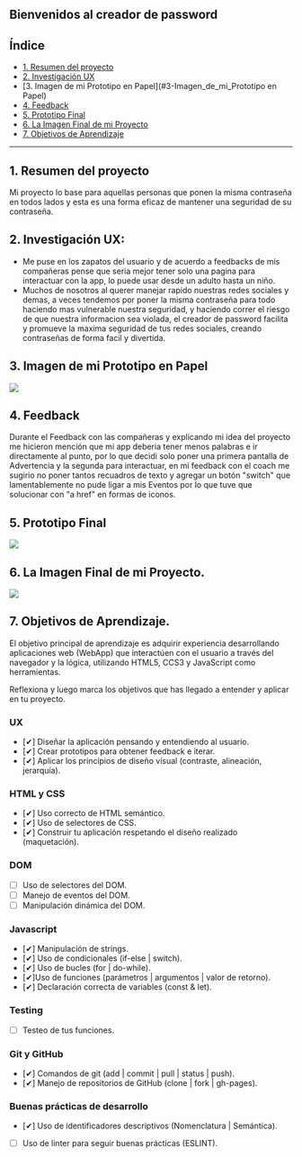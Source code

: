 ## Bienvenidos al creador de password

## Índice


* [1. Resumen del proyecto](#1-Resumen_del_proyecto)
* [2. Investigación UX](#2-Investigación_UX)
* [3. Imagen de mi Prototipo en Papel](#3-Imagen_de_mi_Prototipo en Papel)
* [4. Feedback](#4-Feedback)
* [5. Prototipo Final](#5-Prototipo_Final)
* [6. La Imagen Final de mi Proyecto](#6-La_Imagen_Final_de_mi_Proyecto)
* [7. Objetivos de Aprendizaje](#6-Objetivos_de_Aprendizaje)


***

## 1. Resumen del proyecto
Mi proyecto lo base para aquellas personas que ponen la misma contraseña en
todos lados y esta es una forma eficaz de mantener una seguridad de su
contraseña.


## 2. Investigación UX:
* Me puse en los zapatos del usuario y de acuerdo a feedbacks de mis compañeras
  pense que seria mejor tener solo una pagina para interactuar con la app,
  lo puede usar desde un adulto hasta un niño.
* Muchos de nosotros al querer manejar rapido nuestras redes sociales y demas,
  a veces tendemos por poner la misma contraseña para todo haciendo mas
  vulnerable nuestra seguridad, y haciendo correr el riesgo de que nuestra
  informacion sea violada, el creador de password facilita y promueve la maxima
  seguridad de tus redes sociales, creando contraseñas de forma facil y
  divertida.

## 3. Imagen de mi Prototipo en Papel

<img src= "img/IMG_20200216_132235652.jpg">

## 4. Feedback
Durante el Feedback con las compañeras y explicando mi idea del proyecto me
hicieron mención que mi app deberia tener menos palabras e ir directamente al
punto, por lo que decidi solo poner una primera pantalla de Advertencia y la
segunda para interactuar, en mi feedback con el coach me sugirio no poner tantos
recuadros de texto y agregar un botón "switch" que lamentablemente no pude ligar
a mis Eventos por lo que tuve que solucionar con "a href" en formas de iconos.

## 5. Prototipo Final

<img src= "img/maquetado pao.jpg">


## 6. La Imagen Final de mi Proyecto.

<img src= "img/cipher estructura2.jpg">

## 7. Objetivos de Aprendizaje.

El objetivo principal de aprendizaje es adquirir experiencia desarrollando aplicaciones web (WebApp) que interactúen con el usuario a través del navegador y la lógica, utilizando HTML5, CCS3 y JavaScript como herramientas.

Reflexiona y luego marca los objetivos que has llegado a entender y aplicar en tu proyecto.

### UX
- [&#10004;] Diseñar la aplicación pensando y entendiendo al usuario.
- [&#10004;] Crear prototipos para obtener feedback e iterar.
- [&#10004;] Aplicar los principios de diseño visual (contraste, alineación, jerarquía).
### HTML y CSS
- [&#10004;] Uso correcto de HTML semántico.
- [&#10004;] Uso de selectores de CSS.
- [&#10004;] Construir tu aplicación respetando el diseño realizado (maquetación).
### DOM
- [ ] Uso de selectores del DOM.
- [ ] Manejo de eventos del DOM.
- [ ] Manipulación dinámica del DOM.
### Javascript
- [&#10004;] Manipulación de strings.
- [&#10004;] Uso de condicionales (if-else | switch).
- [&#10004;] Uso de bucles (for | do-while).
- [&#10004;]Uso de funciones (parámetros | argumentos | valor de retorno).
- [&#10004;] Declaración correcta de variables (const & let).
### Testing
- [ ] Testeo de tus funciones.
### Git y GitHub
- [&#10004;] Comandos de git (add | commit | pull | status | push).
- [&#10004;] Manejo de repositorios de GitHub (clone | fork | gh-pages).
### Buenas prácticas de desarrollo
- [&#10004;] Uso de identificadores descriptivos (Nomenclatura | Semántica).
- [ ] Uso de linter para seguir buenas prácticas (ESLINT).
